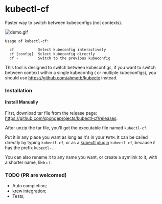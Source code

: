 # kubectl-cf

Faster way to switch between kubeconfigs (not contexts).

![demo.gif](https://github.com/spongeprojects/kubectl-cf/blob/main/assets/demo.gif?raw=true)

```
Usage of kubectl-cf:

  cf           Select kubeconfig interactively
  cf [config]  Select kubeconfig directly
  cf -         Switch to the previous kubeconfig
```

This tool is designed to switch between kubeconfigs, if you want to switch between context within a single kubeconfig (
or multiple kubeconfigs), you should use https://github.com/ahmetb/kubectx instead.

### Installation

#### Install Manually

First, download tar file from the release page: https://github.com/spongeprojects/kubectl-cf/releases.

After unzip the tar file, you'll get the executable file named `kubectl-cf`.

Put it in any place you want as long as it's in your `PATH`. It can be called directly by typing `kubectl-cf`, or as
a [kubectl plugin](https://kubernetes.io/docs/tasks/extend-kubectl/kubectl-plugins/) `kubectl cf`, because it has the
prefix `kubectl-`.

You can also rename it to any name you want, or create a symlink to it, with a shorter name, like `cf`.

### TODO (PR are welcomed)

- Auto completion;
- [krew](https://krew.sigs.k8s.io/) integration;
- Tests;
